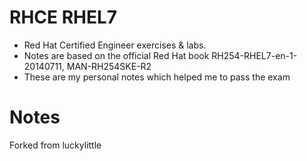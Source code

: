 # RHCE RHEL7
* Red Hat Certified Engineer exercises &amp; labs.
* Notes are based on the official Red Hat book RH254-RHEL7-en-1-20140711, MAN-RH254SKE-R2
* These are my personal notes which helped me to pass the exam

# Notes

Forked from luckylittle

